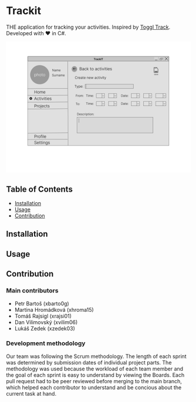 # Trackit
THE application for tracking your activities. Inspired by [Toggl Track](https://toggl.com/track/). Developed with ❤ in C#.

![Application preview](./docs/TrackIT5.png)

## Table of Contents
- [Installation](#Installation)
- [Usage](#Usage)
- [Contribution](#Contribution)


## Installation

## Usage

## Contribution
### Main contributors
- Petr Bartoš (xbarto0g)
- Martina Hromádková (xhroma15)
- Tomáš Rajsigl (xrajsi01)
- Dan Vilimovský (xvilim06)
- Lukáš Zedek (xzedek03)
### Development methodology
Our team was following the Scrum methodology. The length of each sprint was determined by submission dates of individual project parts.
The methodology was used because the workload of each team member and the goal of each sprint is easy to understand by viewing the Boards.
Each pull request had to be peer reviewed before merging to the main branch, which helped each contributor to understand and be concious
about the current task at hand.
